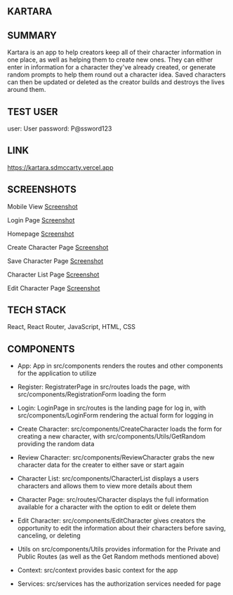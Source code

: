 ## KARTARA

## SUMMARY

Kartara is an app to help creators keep all of their character information in one place, as well as helping them to create new ones. They can either enter in information for a character they've already created, or generate random prompts to help them round out a character idea. Saved characters can then be updated or deleted as the creator builds and destroys the lives around them.

## TEST USER

user: User
password: P@ssword123

## LINK

https://kartara.sdmccarty.vercel.app

## SCREENSHOTS

Mobile View
[Screenshot](docs/MobileView.png)

Login Page
[Screenshot](docs/Login.png)

Homepage
[Screenshot](docs/Homepage.png)

Create Character Page
[Screenshot](docs/CreateCharacter.png)

Save Character Page
[Screenshot](docs/SaveCharacter.png)

Character List Page
[Screenshot](docs/CharacterList.png)

Edit Character Page
[Screenshot](docs/EditCharacter.png)

## TECH STACK

React, React Router, JavaScript, HTML, CSS

## COMPONENTS

* App: App in src/components renders the routes and other components for the application to utilize

* Register: RegistraterPage in src/routes loads the page, with src/components/RegistrationForm loading the form

* Login: LoginPage in src/routes is the landing page for log in, with src/components/LoginForm rendering the actual form for logging in

* Create Character: src/components/CreateCharacter loads the form for creating a new character, with src/components/Utils/GetRandom providing the random data

* Review Character: src/components/ReviewCharacter grabs the new character data for the creater to either save or start again

* Character List: src/components/CharacterList displays a users characters and allows them to view more details about them

* Character Page: src/routes/Character displays the full information available for a character with the option to edit or delete them

* Edit Character: src/components/EditCharacter gives creators the opportunity to edit the information about their characters before saving, canceling, or deleting

* Utils on src/components/Utils provides information for the Private and Public Routes (as well as the Get Random methods mentioned above)

* Context: src/context provides basic context for the app

* Services: src/services has the authorization services needed for page
